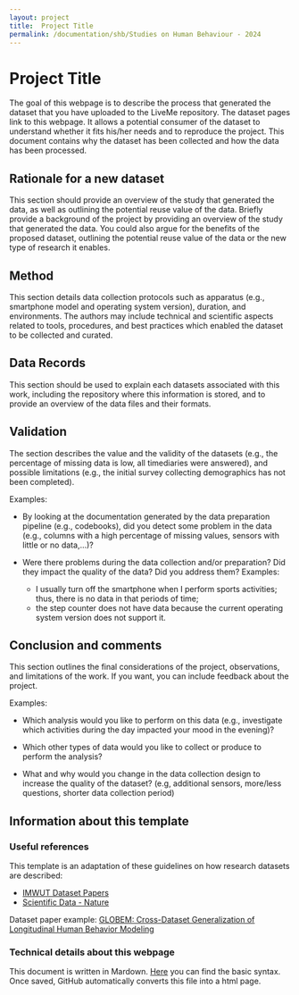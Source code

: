 ```yaml
---
layout: project
title:  Project Title
permalink: /documentation/shb/Studies on Human Behaviour - 2024
---
```


# Project Title

The goal of this webpage is to describe the process that generated the dataset that you have uploaded to the LiveMe repository. The dataset pages link to this webpage. It allows a potential consumer of the dataset to understand whether it fits his/her needs and to reproduce the project. This document contains why the dataset has been collected and how the data has been processed.

## Rationale for a new dataset
This section should provide an overview of the study that generated the data, as well as outlining the potential reuse value of the data.
Briefly provide a background of the project by providing an overview of the study that generated the data. You could also argue for the benefits of the proposed dataset, outlining the potential reuse value of the data or the new type of research it enables.

## Method

This section details data collection protocols such as apparatus (e.g., smartphone model and operating system version), duration, and environments. The authors may include technical and scientific aspects related to tools, procedures, and best practices which enabled the dataset to be collected and curated.

## Data Records

This section should be used to explain each datasets associated with this work, including the repository where this information is stored, and to provide an overview of the data files and their formats.

## Validation

The section describes the value and the validity of the datasets (e.g., the percentage of missing data is low, all timediaries were answered), and possible limitations (e.g., the initial survey collecting demographics has not been completed).

Examples:
- By looking at the documentation generated by the data preparation pipeline (e.g., codebooks), did you detect some problem in the data (e.g., columns with a high percentage of missing values, sensors with little or no data,...)?

- Were there problems during the data collection and/or preparation? Did they impact the quality of the data? Did you address them? Examples: 
    - I usually turn off the smartphone when I perform sports activities; thus, there is no data in that periods of time;
    - the step counter does not have data because the current operating system version does not support it.

## Conclusion and comments

This section outlines the final considerations of the project, observations, and limitations of the work. If you want, you can include feedback about the project.

Examples:

- Which analysis would you like to perform on this data (e.g., investigate which activities during the day impacted your mood in the evening)?
- Which other types of data would you like to collect or produce to perform the analysis?

- What and why would you change in the data collection design to increase the quality of the dataset? (e.g, additional sensors, more/less questions, shorter data collection period)


## Information about this template

### Useful references

This template is an adaptation of these guidelines on how research datasets are described:

- [IMWUT Dataset Papers](https://dl.acm.org/journal/imwut/dataset-papers-guidelines)
- [Scientific Data - Nature](https://www.nature.com/sdata/publish/for-authors)

Dataset paper example: [GLOBEM: Cross-Dataset Generalization of Longitudinal Human Behavior Modeling](https://dl.acm.org/doi/pdf/10.1145/3569485)

### Technical details about this webpage
This document is written in Mardown. [Here](https://www.markdownguide.org/basic-syntax/) you can find the basic syntax. Once saved, GitHub automatically converts this file into a html page.
